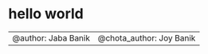 # hello world
<center>
<Table>
<thead>
</thead>
<tbody>
<tr>
<td>
@author: Jaba Banik
</td>
<td>
@chota_author: Joy Banik
</td>
</tr>
</tbody>
</Table>
</center>